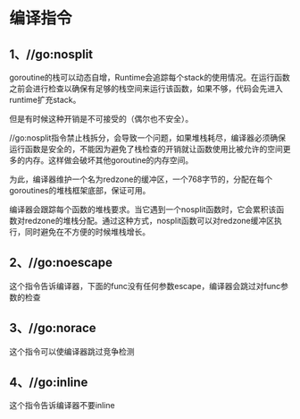 # 编译指令

## 1、//go:nosplit

goroutine的栈可以动态自增，Runtime会追踪每个stack的使用情况。在运行函数之前会进行检查以确保有足够的栈空间来运行该函数，如果不够，代码会先进入runtime扩充stack。

但是有时候这种开销是不可接受的（偶尔也不安全）。

//go:nosplit指令禁止栈拆分，会导致一个问题，如果堆栈耗尽，编译器必须确保运行函数是安全的，不能因为避免了栈检查的开销就让函数使用比被允许的空间更多的内存。这样做会破坏其他goroutine的内存空间。

为此，编译器维护一个名为redzone的缓冲区，一个768字节的，分配在每个goroutines的堆栈框架底部，保证可用。

编译器会跟踪每个函数的堆栈要求。当它遇到一个nosplit函数时，它会累积该函数对redzone的堆栈分配。通过这种方式，nosplit函数可以对redzone缓冲区执行，同时避免在不方便的时候堆栈增长。

## 2、//go:noescape

这个指令告诉编译器，下面的func没有任何参数escape，编译器会跳过对func参数的检查

## 3、//go:norace

这个指令可以使编译器跳过竞争检测

## 4、//go:inline

这个指令告诉编译器不要inline
